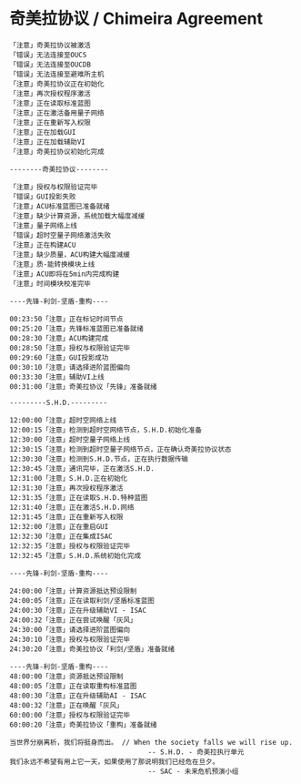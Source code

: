 # 奇美拉协议 / Chimeira Agreement

```
「注意」奇美拉协议被激活
「错误」无法连接至OUCS
「错误」无法连接至OUCDB
「错误」无法连接至避难所主机
「注意」奇美拉协议正在初始化
「注意」再次授权程序激活
「注意」正在读取标准蓝图
「注意」正在激活备用量子网络
「注意」正在重新写入权限
「注意」正在加载GUI
「注意」正在加载辅助VI
「注意」奇美拉协议初始化完成

--------奇美拉协议--------

「注意」授权与权限验证完毕
「错误」GUI投影失败
「注意」ACU标准蓝图已准备就绪
「注意」缺少计算资源，系统加载大幅度减缓
「注意」量子网络上线
「错误」超时空量子网络激活失败
「注意」正在构建ACU
「注意」缺少质量，ACU构建大幅度减缓
「注意」质-能转换模块上线
「注意」ACU即将在5min内完成构建
「注意」时间模块校准完毕

----先锋-利剑-坚盾-重构----

00:23:50「注意」正在标记时间节点
00:25:20「注意」先锋标准蓝图已准备就绪
00:28:30「注意」ACU构建完成
00:28:50「注意」授权与权限验证完毕
00:29:60「注意」GUI投影成功
00:30:10「注意」请选择进阶蓝图偏向
00:33:30「注意」辅助VI上线
00:31:00「注意」奇美拉协议「先锋」准备就绪

---------S.H.D.---------

12:00:00「注意」超时空网络上线
12:00:15「注意」检测到超时空网络节点，S.H.D.初始化准备
12:30:00「注意」超时空量子网络上线
12:30:15「注意」检测到超时空量子网络节点，正在确认奇美拉协议状态
12:30:30「注意」检测到S.H.D.节点，正在执行数据传输
12:30:45「注意」通讯完毕，正在激活S.H.D.
12:31:00「注意」S.H.D.正在初始化
12:31:30「注意」再次授权程序激活
12:31:35「注意」正在读取S.H.D.特种蓝图
12:31:40「注意」正在激活S.H.D.网络
12:31:45「注意」正在重新写入权限
12:32:00「注意」正在重启GUI
12:32:30「注意」正在集成ISAC
12:32:35「注意」授权与权限验证完毕
12:32:45「注意」S.H.D.系统初始化完成

----先锋-利剑-坚盾-重构----

24:00:00「注意」计算资源抵达预设限制
24:00:05「注意」正在读取利剑/坚盾标准蓝图
24:00:30「注意」正在升级辅助VI - ISAC
24:00:32「注意」正在尝试唤醒「灰风」
24:30:00「注意」请选择进阶蓝图偏向
24:30:10「注意」授权与权限验证完毕
24:30:20「注意」奇美拉协议「利剑/坚盾」准备就绪

----先锋-利剑-坚盾-重构----
48:00:00「注意」资源抵达预设限制
48:00:05「注意」正在读取重构标准蓝图
48:00:30「注意」正在升级辅助AI - ISAC
48:00:32「注意」正在唤醒「灰风」
60:00:00「注意」授权与权限验证完毕
60:00:20「注意」奇美拉协议「重构」准备就绪
```



    当世界分崩离析，我们将挺身而出。 // When the society falls we will rise up.
                                      -- S.H.D. - 奇美拉执行单元
    我们永远不希望有用上它一天，如果使用了那说明我们已经危在旦夕。
                                      -- SAC - 未来危机预演小组
